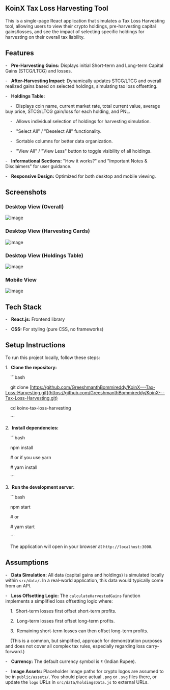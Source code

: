 ## KoinX Tax Loss Harvesting Tool



This is a single-page React application that simulates a Tax Loss Harvesting tool, allowing users to view their crypto holdings, pre-harvesting capital gains/losses, and see the impact of selecting specific holdings for harvesting on their overall tax liability.


## Features



-   **Pre-Harvesting Gains:** Displays initial Short-term and Long-term Capital Gains (STCG/LTCG) and losses.

-   **After-Harvesting Impact:** Dynamically updates STCG/LTCG and overall realized gains based on selected holdings, simulating tax loss offsetting.

-   **Holdings Table:**

    -   Displays coin name, current market rate, total current value, average buy price, STCG/LTCG gain/loss for each holding, and PNL.

    -   Allows individual selection of holdings for harvesting simulation.

    -   "Select All" / "Deselect All" functionality.

    -   Sortable columns for better data organization.

    -   "View All" / "View Less" button to toggle visibility of all holdings.

-   **Informational Sections:** "How it works?" and "Important Notes & Disclaimers" for user guidance.

-   **Responsive Design:** Optimized for both desktop and mobile viewing.



## Screenshots





### Desktop View (Overall)
![image](https://github.com/user-attachments/assets/e0e96571-fb8e-4dfa-9d0d-df6daa3c0766)




### Desktop View (Harvesting Cards)

![image](https://github.com/user-attachments/assets/b76cda9d-3f63-42dc-ad83-51503fc08291)




### Desktop View (Holdings Table)
![image](https://github.com/user-attachments/assets/e3b833b5-dc79-486f-b379-94395047640a)





### Mobile View

![image](https://github.com/user-attachments/assets/8c036378-804f-4dd2-a4a8-2e8e3556d586)






## Tech Stack



-   **React.js:** Frontend library

-   **CSS:** For styling (pure CSS, no frameworks)



## Setup Instructions



To run this project locally, follow these steps:



1.  **Clone the repository:**

    ```bash

    git clone [https://github.com/GreeshmanthBommireddy/KoinX---Tax-Loss-Harvesting.git](https://github.com/GreeshmanthBommireddy/KoinX---Tax-Loss-Harvesting.git)

    cd koinx-tax-loss-harvesting

    ```


2.  **Install dependencies:**

    ```bash

    npm install

    # or if you use yarn

    # yarn install

    ```



3.  **Run the development server:**

    ```bash

    npm start

    # or

    # yarn start

    ```

    The application will open in your browser at `http://localhost:3000`.



## Assumptions



-   **Data Simulation:** All data (capital gains and holdings) is simulated locally within `src/data/`. In a real-world application, this data would typically come from an API.

-   **Loss Offsetting Logic:** The `calculateHarvestedGains` function implements a simplified loss offsetting logic where:

    1.  Short-term losses first offset short-term profits.

    2.  Long-term losses first offset long-term profits.

    3.  Remaining short-term losses can then offset long-term profits.

    (This is a common, but simplified, approach for demonstration purposes and does not cover all complex tax rules, especially regarding loss carry-forward.)

-   **Currency:** The default currency symbol is `₹` (Indian Rupee).

-   **Image Assets:** Placeholder image paths for crypto logos are assumed to be in `public/assets/`. You should place actual `.png` or `.svg` files there, or update the `logo` URLs in `src/data/holdingsData.js` to external URLs.
